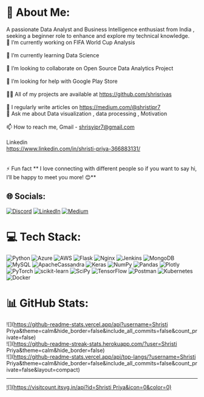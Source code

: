 # 💫 About Me:
 A passionate Data Analyst and Business Intelligence enthusiast from India , seeking a beginner role to enhance and explore my technical knowledge.<br>🔭 I’m currently working on FIFA World Cup Analysis<br><br>🌱 I’m currently learning Data Science<br><br>👯 I’m looking to collaborate on Open Source Data Analytics Project<br><br>🤝 I’m looking for help with Google Play Store<br><br>👨‍💻 All of my projects are available at https://github.com/shrisrivas<br><br>📝 I regularly write articles on https://medium.com/@shristipr7<br>💬 Ask me about Data visualization , data processing , Motivation<br><br>📫 How to reach me, Gmail - shrisyipr7@gmail.com<br><br>Linkedin<br>https://www.linkedin.com/in/shristi-priya-366883131/<br><br><br>⚡ Fun fact ** I love connecting with different people so if you want to say hi, I’ll be happy to meet you more! 😊**


## 🌐 Socials:
[![Discord](https://img.shields.io/badge/Discord-%237289DA.svg?logo=discord&logoColor=white)](https://discord.gg/shristi#9948) [![LinkedIn](https://img.shields.io/badge/LinkedIn-%230077B5.svg?logo=linkedin&logoColor=white)](https://linkedin.com/in/https://www.linkedin.com/in/shristi-priya-366883131/) [![Medium](https://img.shields.io/badge/Medium-12100E?logo=medium&logoColor=white)](https://medium.com/@https://medium.com/@shristipr7) 

# 💻 Tech Stack:
![Python](https://img.shields.io/badge/python-3670A0?style=for-the-badge&logo=python&logoColor=ffdd54) ![Azure](https://img.shields.io/badge/azure-%230072C6.svg?style=for-the-badge&logo=azure-devops&logoColor=white) ![AWS](https://img.shields.io/badge/AWS-%23FF9900.svg?style=for-the-badge&logo=amazon-aws&logoColor=white) ![Flask](https://img.shields.io/badge/flask-%23000.svg?style=for-the-badge&logo=flask&logoColor=white) ![Nginx](https://img.shields.io/badge/nginx-%23009639.svg?style=for-the-badge&logo=nginx&logoColor=white) ![Jenkins](https://img.shields.io/badge/jenkins-%232C5263.svg?style=for-the-badge&logo=jenkins&logoColor=white) ![MongoDB](https://img.shields.io/badge/MongoDB-%234ea94b.svg?style=for-the-badge&logo=mongodb&logoColor=white) ![MySQL](https://img.shields.io/badge/mysql-%2300f.svg?style=for-the-badge&logo=mysql&logoColor=white) ![ApacheCassandra](https://img.shields.io/badge/cassandra-%231287B1.svg?style=for-the-badge&logo=apache-cassandra&logoColor=white) ![Keras](https://img.shields.io/badge/Keras-%23D00000.svg?style=for-the-badge&logo=Keras&logoColor=white) ![NumPy](https://img.shields.io/badge/numpy-%23013243.svg?style=for-the-badge&logo=numpy&logoColor=white) ![Pandas](https://img.shields.io/badge/pandas-%23150458.svg?style=for-the-badge&logo=pandas&logoColor=white) ![Plotly](https://img.shields.io/badge/Plotly-%233F4F75.svg?style=for-the-badge&logo=plotly&logoColor=white) ![PyTorch](https://img.shields.io/badge/PyTorch-%23EE4C2C.svg?style=for-the-badge&logo=PyTorch&logoColor=white) ![scikit-learn](https://img.shields.io/badge/scikit--learn-%23F7931E.svg?style=for-the-badge&logo=scikit-learn&logoColor=white) ![SciPy](https://img.shields.io/badge/SciPy-%230C55A5.svg?style=for-the-badge&logo=scipy&logoColor=%white) ![TensorFlow](https://img.shields.io/badge/TensorFlow-%23FF6F00.svg?style=for-the-badge&logo=TensorFlow&logoColor=white) ![Postman](https://img.shields.io/badge/Postman-FF6C37?style=for-the-badge&logo=postman&logoColor=white) ![Kubernetes](https://img.shields.io/badge/kubernetes-%23326ce5.svg?style=for-the-badge&logo=kubernetes&logoColor=white) ![Docker](https://img.shields.io/badge/docker-%230db7ed.svg?style=for-the-badge&logo=docker&logoColor=white)
# 📊 GitHub Stats:
![](https://github-readme-stats.vercel.app/api?username=Shristi Priya&theme=calm&hide_border=false&include_all_commits=false&count_private=false)<br/>
![](https://github-readme-streak-stats.herokuapp.com/?user=Shristi Priya&theme=calm&hide_border=false)<br/>
![](https://github-readme-stats.vercel.app/api/top-langs/?username=Shristi Priya&theme=calm&hide_border=false&include_all_commits=false&count_private=false&layout=compact)

---
[![](https://visitcount.itsvg.in/api?id=Shristi Priya&icon=0&color=0)](https://visitcount.itsvg.in)

<!-- Proudly created with GPRM ( https://gprm.itsvg.in ) -->
